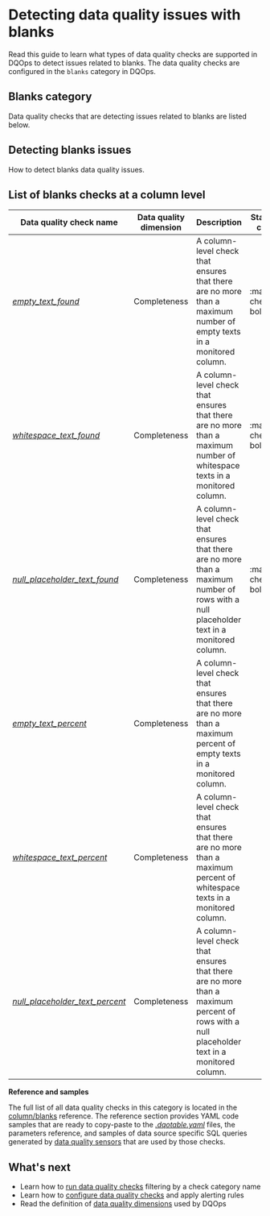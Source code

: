 # Detecting data quality issues with blanks
Read this guide to learn what types of data quality checks are supported in DQOps to detect issues related to blanks.
The data quality checks are configured in the `blanks` category in DQOps.

## Blanks category
Data quality checks that are detecting issues related to blanks are listed below.

## Detecting blanks issues
How to detect blanks data quality issues.

## List of blanks checks at a column level
| Data quality check name | Data quality dimension | Description | Standard check |
|-------------------------|------------------------|-------------|-------|
|[*empty_text_found*](../../checks/column/blanks/empty-text-found.md)|Completeness|A column-level check that ensures that there are no more than a maximum number of empty texts in a monitored column.|:material-check-bold:|
|[*whitespace_text_found*](../../checks/column/blanks/whitespace-text-found.md)|Completeness|A column-level check that ensures that there are no more than a maximum number of whitespace texts in a monitored column.|:material-check-bold:|
|[*null_placeholder_text_found*](../../checks/column/blanks/null-placeholder-text-found.md)|Completeness|A column-level check that ensures that there are no more than a maximum number of rows with a null placeholder text in a monitored column.|:material-check-bold:|
|[*empty_text_percent*](../../checks/column/blanks/empty-text-percent.md)|Completeness|A column-level check that ensures that there are no more than a maximum percent of empty texts in a monitored column.| |
|[*whitespace_text_percent*](../../checks/column/blanks/whitespace-text-percent.md)|Completeness|A column-level check that ensures that there are no more than a maximum percent of whitespace texts in a monitored column.| |
|[*null_placeholder_text_percent*](../../checks/column/blanks/null-placeholder-text-percent.md)|Completeness|A column-level check that ensures that there are no more than a maximum percent of rows with a null placeholder text in a monitored column.| |


**Reference and samples**

The full list of all data quality checks in this category is located in the [column/blanks](../../checks/column/blanks/index.md) reference.
The reference section provides YAML code samples that are ready to copy-paste to the [*.dqotable.yaml*](../../reference/yaml/TableYaml.md) files,
the parameters reference, and samples of data source specific SQL queries generated by [data quality sensors](../definition-of-data-quality-sensors.md)
that are used by those checks.

## What's next
- Learn how to [run data quality checks](../running-data-quality-checks.md#targeting-a-category-of-checks) filtering by a check category name
- Learn how to [configure data quality checks](../configuring-data-quality-checks-and-rules.md) and apply alerting rules
- Read the definition of [data quality dimensions](../data-quality-dimensions.md) used by DQOps
